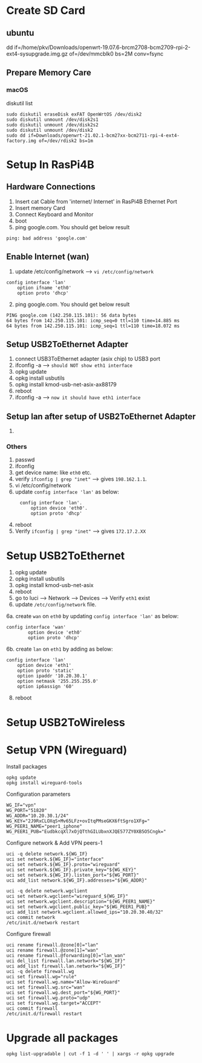 # Create SD Card

## ubuntu
dd if=/home/pkv/Downloads/openwrt-19.07.6-brcm2708-bcm2709-rpi-2-ext4-sysupgrade.img.gz of=/dev/mmcblk0 bs=2M conv=fsync

## Prepare Memory Care
### macOS
diskutil list 

```
sudo diskutil eraseDisk exFAT OpenWrtOS /dev/disk2
sudo diskutil unmount /dev/disk2s1
sudo diskutil unmount /dev/disk2s2
sudo diskutil unmount /dev/disk2
sudo dd if=Downloads/openwrt-21.02.1-bcm27xx-bcm2711-rpi-4-ext4-factory.img of=/dev/rdisk2 bs=1m
```

# Setup In RasPi4B
## Hardware Connections
1. Insert cat Cable from 'internet/ Internet' in RasPi4B Ethernet Port
2. Insert memory Card
3. Connect Keyboard and Monitor 
4. boot
5. ping google.com. You should get below result
```
ping: bad address 'google.com'
```
## Enable Internet (wan)
1. update /etc/config/network --> ```vi /etc/config/network```
```
config interface 'lan'
    option ifname 'eth0'
    option proto 'dhcp'
```
2. ping google.com. You should get below result
```
PING google.com (142.250.115.101): 56 data bytes
64 bytes from 142.250.115.101: icmp_seq=0 ttl=110 time=14.885 ms
64 bytes from 142.250.115.101: icmp_seq=1 ttl=110 time=18.072 ms
```

## Setup USB2ToEthernet Adapter
1. connect USB3ToEthernet adapter (asix chip) to USB3 port
2. ifconfig -a --> ``` should NOT show eth1 interface ```
3. opkg update
4. opkg install usbutils
5. opkg install kmod-usb-net-asix-ax88179
6. reboot
7. ifconfig -a --> ``` now it should have eth1 interface ```

## Setup lan after setup of USB2ToEthernet Adapter
1. 


### Others
1. passwd
2. ifconfig
3. get device name: like `eth0` etc. 
4. verify `ifconfig | grep "inet"` --> gives `198.162.1.1`. 
5. vi /etc/config/network
6. update `config interface 'lan'` as below:  
```
     config interface 'lan'. 
         option device 'eth0'. 
         option proto 'dhcp'  
```
4. reboot
5. Verify `ifconfig | grep "inet"` --> gives `172.17.2.XX`


# Setup USB2ToEthernet 
1. opkg update
2. opkg install usbutils
3. opkg install kmod-usb-net-asix
4. reboot
5. go to luci --> Network --> Devices --> Verify `eth1` exist 
6. update `/etc/config/network` file. 
    
  6a. create `wan` on `eth0` by updating `config interface 'lan'` as below:  
```
config interface 'wan'
        option device 'eth0'
        option proto 'dhcp'
```
  6b. create `lan` on `eth1` by adding as below:  
```
config interface 'lan'
	option device 'eth1'
	option proto 'static'
	option ipaddr '10.20.30.1'
	option netmask '255.255.255.0'
	option ip6assign '60'
```

8. reboot


# Setup USB2ToWireless

# Setup VPN (Wireguard)
Install packages
```
opkg update
opkg install wireguard-tools
```
 
Configuration parameters
```
WG_IF="vpn"
WG_PORT="51820"
WG_ADDR="10.20.30.1/24"
WG_KEY="2J9RxCLOXqS+Mv65LFz+ovItqPMseGKX6ftSgro1XFg="
WG_PEER1_NAME="peer1_iphone"
WG_PEER1_PUB="EudbkcqXl7xOjQTthGILUbxnXJQE577ZY0XB5O5Cngk="
```
Configure network & Add VPN peers-1
```
uci -q delete network.${WG_IF}
uci set network.${WG_IF}="interface"
uci set network.${WG_IF}.proto="wireguard"
uci set network.${WG_IF}.private_key="${WG_KEY}"
uci set network.${WG_IF}.listen_port="${WG_PORT}"
uci add_list network.${WG_IF}.addresses="${WG_ADDR}"
```

```
uci -q delete network.wgclient
uci set network.wgclient="wireguard_${WG_IF}"
uci set network.wgclient.description="${WG_PEER1_NAME}"
uci set network.wgclient.public_key="${WG_PEER1_PUB}"
uci add_list network.wgclient.allowed_ips="10.20.30.40/32"
uci commit network
/etc/init.d/network restart
```

Configure firewall
```
uci rename firewall.@zone[0]="lan"
uci rename firewall.@zone[1]="wan"
uci rename firewall.@forwarding[0]="lan_wan"
uci del_list firewall.lan.network="${WG_IF}"
uci add_list firewall.lan.network="${WG_IF}"
uci -q delete firewall.wg
uci set firewall.wg="rule"
uci set firewall.wg.name="Allow-WireGuard"
uci set firewall.wg.src="wan"
uci set firewall.wg.dest_port="${WG_PORT}"
uci set firewall.wg.proto="udp"
uci set firewall.wg.target="ACCEPT"
uci commit firewall
/etc/init.d/firewall restart
```

# Upgrade all packages
```opkg list-upgradable | cut -f 1 -d ' ' | xargs -r opkg upgrade  ```


